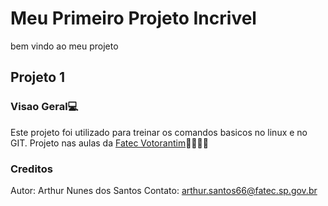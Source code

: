 # Meu Primeiro Projeto Incrivel
bem vindo ao meu projeto
## Projeto 1
### Visao Geral💻
Este projeto foi utilizado para treinar os comandos basicos no linux e no GIT.
Projeto nas aulas da [Fatec Votorantim](https://fatecvotorantim.cps.sp.gov.br/)🐱‍👤🐱‍🏍
### Creditos
Autor: Arthur Nunes dos Santos
Contato: arthur.santos66@fatec.sp.gov.br
